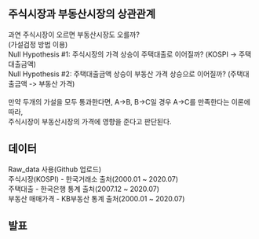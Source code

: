 
## 주식시장과 부동산시장의 상관관계
과연 주식시장이 오르면 부동산시장도 오를까?\
(가설검정 방법 이용)\
Null Hypothesis #1: 주식시장의 가격 상승이 주택대출로 이어질까? (KOSPI -> 주택대출금액)\
Null Hypothesis #2: 주택대출금액 상승이 부동산 가격 상승으로 이어질까? (주택대출금액 -> 부동산 가격)\
\
만약 두개의 가설을 모두 통과한다면, A->B, B->C일 경우 A->C를 만족한다는 이론에 따라,\
주식시장이 부동산시장의 가격에 영향을 준다고 판단된다.

## 데이터
Raw_data 사용(Github 업로드)\
주식시장(KOSPI) - 한국거래소 출처(2000.01 ~ 2020.07)\
주택대출 - 한국은행 통계 출처(2007.12 ~ 2020.07)\
부동산 매매가격 - KB부동산 통계 출처(2000.01 ~ 2020.07)

## 발표

